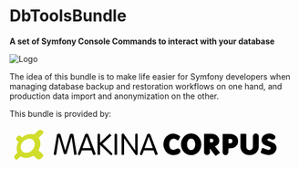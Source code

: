 # DbToolsBundle
**A set of Symfony Console Commands to interact with your database**

![Logo](../images/logo.svg)

The idea of this bundle is to make life easier for Symfony developers when managing
database backup and restoration workflows on one hand, and production data import
and anonymization on the other.

This bundle is provided by:

<a href="https://makina-corpus.com/" target="_blank" title="Makina Corpus">
    <svg style="margin: auto" version="1.1" xmlns="http://www.w3.org/2000/svg" xmlns:xlink="http://www.w3.org/1999/xlink" width="480px" height="62px" viewBox="0 0 480 62" >
      <g>
        <path fill="#D0DD2A" d="M57.4,47.5c-2-1.6-4-3.3-6-4.899c-0.8-0.7-0.9-0.802-0.3-1.7   c1.2-2.102,2-4.3,2.5-6.602C54.4,30.7,54.3,27.2,53.1,23.7c-0.4-1.2-1-2.2-1.6-3.3c-0.2-0.3-0.3-0.6,0-0.9c0.9-1,1.8-2,2.8-2.9   c1.4-1.5,2.9-2.9,4.2-4.4c1.5-1.7,1.1-3.7-0.8-4.8c-0.5-0.4-1.1-0.7-1.7-1c-1.5-0.8-3-0.7-4.4-0.1c-1.2,0.5-2,1.3-2.9,2.3l-5,4.8   c-0.3,0.2-0.4,0.2-0.7,0.2c-0.3,0-0.6-0.1-1-0.1c-12.5-2-19.5,5.3-19.5,5.3c-0.3,0.3-0.6,0.3-0.9,0c-0.9-0.7-1.8-1.3-2.6-2   c-1.4-1.1-2.4-1.3-3.9-0.4c-1,0.6-1.5,1.5-2.2,2.3c-0.4,0.4-0.7,0.9-1,1.3c-0.8,1.3-0.7,2.6,0.4,3.7c0.9,0.9,1.8,1.8,2.8,2.7   c0.4,0.3,0.4,0.6,0.2,1.1c-0.3,0.6-0.6,1.1-0.8,1.7c-2.2,5-2.8,10.099-1,15.4c0.3,0.8,0.1,1.198-0.4,1.8   c-1.4,1.5-2.9,2.898-4.1,4.5c-1.1,1.398-1.1,3.1-0.1,4.6c0.4,0.5,0.8,1,1.2,1.5c1.1,1.299,2.9,1.299,4.1,0.2   c1.3-1.2,2.5-2.5,3.8-3.7c1.5-1.399,1-1.399,2.9-0.399c3.1,1.6,6.4,2.1,9.9,1.8c3.7-0.3,7-1.602,10.2-3.4c0.9-0.5,1-0.5,1.8,0.2   l1.3,1.2c1.3,1.2,2.6,2.398,3.9,3.5c1.8,1.5,4.5,1.6,6.4,0.3c1.3-0.901,2.4-2,3.5-3.1C59.5,51.799,59.5,49.2,57.4,47.5 M39.6,41.4   c-4.7,4.8-12.9,6.6-17.3,1.898C17.8,38.4,19.4,32.101,22.7,27.6c3.3-4.5,11.6-9.3,17.9-4.4C46.6,27.8,44.3,36.5,39.6,41.4"/>
        <path fill="var(--vp-makina-logo-text)" d="M88.6,13.1c0.5,0.5,0.9,1.1,1.2,1.9l7.9,27.3l8-27.3c0.2-0.8,0.6-1.4,1.1-1.9   s1.2-0.7,2.1-0.7c0.9,0,1.6,0.2,2.2,0.7s1,1.2,1.2,2l5.6,33.9l-4.4,0.8L108.9,18l-9,30.3h-4.4L86.6,18l-4.5,30   c-0.1,0.6-0.3,1.1-0.7,1.5C81,49.8,80.5,50,79.8,50c-0.6,0-1.1-0.2-1.5-0.601c-0.4-0.399-0.6-0.899-0.6-1.5v-0.8l5.4-32   c0.2-0.9,0.6-1.5,1.2-2c0.6-0.5,1.4-0.7,2.2-0.7C87.3,12.4,88.1,12.7,88.6,13.1"/>
        <path fill="var(--vp-makina-logo-text)" d="M137.4,13.1c0.5,0.5,0.9,1.2,1.2,2l12.8,33.7l-4.4,1.301l-3.2-8.401h-17   l-2.6,6.901c-0.2,0.398-0.4,0.8-0.8,1.099c-0.4,0.3-0.8,0.401-1.3,0.401c-0.6,0-1.1-0.2-1.5-0.602c-0.4-0.398-0.6-0.898-0.6-1.5   c0-0.398,0.1-0.8,0.3-1.199l11.8-31.6c0.3-0.699,0.6-1.4,1.1-1.9c0.5-0.6,1.1-0.799,2-0.799C136.2,12.4,136.9,12.7,137.4,13.1    M142.5,37.8l-7.2-20.1L128,37.8H142.5z"/>
        <path fill="var(--vp-makina-logo-text)" d="M154.4,14.6c0-0.6,0.2-1.1,0.6-1.5c0.4-0.4,0.9-0.7,1.5-0.7s1.1,0.2,1.6,0.6   c0.4,0.4,0.7,0.9,0.7,1.6v13.8l16.9-15.9l3.2,2.9L163,30.2l16.6,16.2c0.5,0.5,0.8,1.101,0.8,1.7c0,0.601-0.2,1.101-0.6,1.4   c-0.4,0.399-0.9,0.6-1.4,0.6c-0.7,0-1.3-0.3-1.8-0.8L158.8,32v17.6h-4.4V14.6z"/>
        <path fill="var(--vp-makina-logo-text)" d="M184.3,14.7c0-0.6,0.2-1.1,0.7-1.6c0.4-0.4,1-0.7,1.6-0.7   c0.6,0,1.1,0.2,1.5,0.7c0.4,0.4,0.6,1,0.6,1.6v34.9h-4.4V14.7z"/>
        <path fill="var(--vp-makina-logo-text)" d="M196.6,14.6c0-0.6,0.2-1.1,0.7-1.6c0.4-0.4,1-0.7,1.6-0.7c0.8,0,1.4,0.3,1.8,1   L220.5,42V14.6c0-0.6,0.2-1.1,0.6-1.6s0.9-0.7,1.5-0.7s1.2,0.2,1.6,0.7s0.6,1,0.6,1.6v33.3c0,0.601-0.2,1.101-0.6,1.601   c-0.4,0.399-0.9,0.6-1.6,0.6c-0.8,0-1.4-0.3-1.8-1L201,20.4v29.2l-4.4-0.1V14.6z"/>
        <path fill="var(--vp-makina-logo-text)" d="M246.3,13.1c0.5,0.5,0.9,1.2,1.2,2l12.8,33.7l-4.399,1.301l-3.2-8.401h-17   l-2.6,6.901c-0.2,0.398-0.4,0.8-0.801,1.099c-0.399,0.3-0.799,0.401-1.299,0.401c-0.6,0-1.1-0.2-1.5-0.602   c-0.4-0.398-0.6-0.898-0.6-1.5c0-0.398,0.1-0.8,0.3-1.199L241,15.2c0.3-0.699,0.6-1.4,1.1-1.9c0.5-0.6,1.101-0.799,2-0.799   C245.1,12.4,245.9,12.7,246.3,13.1 M251.4,37.8l-7.2-20.1L237,37.8H251.4z"/>
        <path fill="var(--vp-makina-logo-text)" d="M299.4,45.2c-0.5,0.699-1,1.3-1.601,1.8c-0.6,0.6-1.399,1.1-2.2,1.399   c-0.8,0.4-1.699,0.7-2.5,0.9c-0.8,0.2-1.699,0.4-2.6,0.5S288.8,50,288,50c-3.1,0-5.9-0.7-8.4-2s-4.5-3.2-6.1-5.601   c-1.1-1.6-1.9-3.399-2.6-5.3C270.3,35.2,270,33.2,270,31.2c0-2.4,0.4-4.7,1.1-6.8c0.801-2.2,1.801-4.1,3.2-5.8c1.4-1.7,3-3.1,5-4.2   c1.9-1.1,4.101-1.8,6.5-2h1.101c1,0,2,0.1,3.1,0.4c1.1,0.2,2.2,0.6,3.3,1c1.101,0.4,2.101,0.9,3.101,1.4s1.8,1.1,2.5,1.7   c0.199,0.2,0.399,0.4,0.5,0.6c0.1,0.2,0.1,0.5-0.101,0.7l-2.6,5.4c-0.2,0.3-0.601,0.5-1,0.6c-0.4,0.1-0.9,0-1.3-0.2   c-1-0.8-2-1.5-3-2s-2.2-0.8-3.301-0.8c-0.3,0-0.699,0.1-1.199,0.2c-1.101,0.2-2,0.6-2.801,1.2c-0.8,0.6-1.5,1.3-2.1,2.2   s-1,1.8-1.3,2.9c-0.3,1.1-0.4,2.2-0.4,3.4c0,1.299,0.101,2.5,0.4,3.7s0.7,2.2,1.3,3.1c0.6,0.9,1.3,1.601,2.2,2.2   c0.899,0.5,1.899,0.8,3.1,0.8c0.9,0,1.7-0.1,2.5-0.399s1.5-0.601,2.101-0.9c0.5-0.3,1.1-0.5,1.6-0.7c0.5-0.199,1.1-0.3,1.7-0.3   c1.3,0,2.399,0.4,3.3,1.2s1.4,1.9,1.4,3.1C300.1,43.8,299.9,44.5,299.4,45.2"/>
        <path fill="var(--vp-makina-logo-text)" d="M335.2,38.4c-0.9,2.3-2.101,4.3-3.7,6c-1.6,1.699-3.4,3.1-5.6,4.1   c-2.2,1-4.601,1.5-7.2,1.5c-2.601,0-5-0.5-7.2-1.5s-4.1-2.4-5.6-4.1c-1.601-1.7-2.801-3.7-3.7-6c-0.9-2.301-1.3-4.7-1.3-7.201   c0-2.6,0.399-5,1.3-7.3c0.899-2.3,2.1-4.3,3.7-6c1.6-1.7,3.399-3.1,5.6-4.1s4.6-1.5,7.2-1.5c2.6,0,5,0.5,7.2,1.5   c2.199,1,4.1,2.4,5.6,4.1c1.6,1.7,2.8,3.7,3.7,6c0.899,2.3,1.3,4.7,1.3,7.2C336.5,33.7,336.1,36.1,335.2,38.4 M325.4,27.7   c-0.301-1.2-0.7-2.4-1.301-3.3c-0.6-1-1.3-1.8-2.199-2.3c-0.9-0.5-2-0.9-3.301-0.9c-1.199,0-2.3,0.3-3.199,0.9   c-0.9,0.6-1.601,1.4-2.2,2.3c-0.601,1-1,2-1.3,3.2c-0.301,1.2-0.4,2.4-0.4,3.6c0,1.201,0.1,2.4,0.4,3.6c0.3,1.2,0.699,2.3,1.3,3.2   c0.6,1,1.3,1.8,2.2,2.3c0.899,0.601,1.899,0.9,3.199,0.9c1.2,0,2.2-0.3,3.101-0.8c0.899-0.601,1.7-1.301,2.3-2.2   c0.6-0.9,1.1-2,1.4-3.2c0.3-1.2,0.5-2.4,0.5-3.6C325.9,30.2,325.7,28.9,325.4,27.7"/>
        <path fill="var(--vp-makina-logo-text)" d="M362.7,50.799C362.4,50.9,362,51,361.6,51c-0.399,0-0.699-0.201-0.899-0.399   L351.6,38.5v6.7c0,0.7-0.1,1.3-0.399,1.9c-0.3,0.6-0.601,1.1-1.101,1.5c-0.5,0.399-1,0.8-1.6,1c-0.6,0.3-1.3,0.399-2,0.399   s-1.4-0.1-2-0.399c-0.6-0.302-1.2-0.601-1.6-1.101c-0.5-0.399-0.9-1-1.101-1.6c-0.3-0.602-0.399-1.2-0.399-1.9V13.8   c0-0.3,0.199-0.6,0.5-0.8c0.3-0.2,0.699-0.3,1.199-0.2h0.801h1.199h1.5h1.7c0.9,0,1.8-0.1,2.8-0.1h2.4h1.4c0.399,0,0.6,0,0.8,0.1   c1.7,0.3,3.3,0.7,4.8,1.3s2.8,1.4,3.9,2.3c1.1,1,2,2.2,2.6,3.6c0.6,1.4,1,3,1,4.9c0,1.3-0.2,2.5-0.6,3.5c-0.4,1-0.9,2-1.601,2.8   s-1.5,1.5-2.399,2.099c-0.9,0.602-1.9,1-3,1.401l8.5,10.599c0.3,0.302,0.399,0.602,0.399,0.802c0,0.198-0.3,0.5-0.7,0.698   L362.7,50.799z M356.9,22.5c-0.5-0.6-1.101-0.9-1.7-0.9H351.6v6.1h3.801c0.6,0,1.1-0.3,1.6-0.9c0.4-0.6,0.7-1.3,0.7-2.1   S357.4,23.2,356.9,22.5"/>
        <path fill="var(--vp-makina-logo-text)" d="M400.3,30.4c-0.6,1.5-1.5,2.8-2.6,3.9c-1.101,1.101-2.4,1.9-3.9,2.601   c-1.5,0.6-3.1,1-4.8,1.199c-0.4,0.101-1.1,0.101-2.1,0.101h-2.7v0.2V40.8c0,0.9-0.101,1.8-0.101,2.8c-0.1,0.9-0.199,1.801-0.3,2.5   c-0.1,0.801-0.3,1.301-0.6,1.7c-0.4,0.601-0.9,1.101-1.601,1.601c-0.6,0.5-1.5,0.699-2.5,0.699c-0.699,0-1.399-0.1-2-0.399   c-0.6-0.3-1.199-0.601-1.6-1.101c-0.5-0.5-0.8-1-1.1-1.6c-0.301-0.6-0.4-1.2-0.4-1.9V13.9c0-0.3,0.1-0.5,0.4-0.7   c0.3-0.2,0.6-0.3,1-0.3h7.5c1.5,0,3,0.1,4.5,0.2c1.5,0.2,2.899,0.4,4.3,0.7v-0.1c2.3,0.5,4.399,1.7,6.1,3.3   c1.7,1.7,2.7,3.8,3.101,6.3c0.1,0.6,0.199,1.3,0.199,2.1C401.2,27.3,400.9,28.9,400.3,30.4 M390.2,22.8c-0.601-0.7-1.4-1.1-2.2-1.1   h-3.6v7.6h3.6c0.9,0,1.6-0.4,2.2-1.1c0.6-0.7,0.899-1.6,0.899-2.7S390.8,23.5,390.2,22.8"/>
        <path fill="var(--vp-makina-logo-text)" d="M436.2,41.101c-0.8,1.898-1.9,3.5-3.4,4.8c-1.399,1.3-3.2,2.3-5.1,3   c-2,0.7-4.101,1-6.4,1s-4.5-0.401-6.399-1c-2-0.7-3.7-1.7-5.101-3c-1.399-1.3-2.6-2.901-3.399-4.8c-0.801-1.9-1.2-4-1.2-6.5V13.8   c0-0.3,0.1-0.5,0.399-0.7c0.301-0.2,0.7-0.3,1.101-0.3h7.399c0.4,0,0.801,0.1,1,0.3c0.301,0.2,0.4,0.5,0.4,0.7v20.999   c0,2,0.5,3.602,1.6,4.802c1.101,1.198,2.5,1.8,4.2,1.8s3.101-0.602,4.2-1.8c1.1-1.2,1.6-2.802,1.6-4.802V17.3   c0-0.7,0.101-1.3,0.4-1.9s0.6-1.1,1.1-1.6s1-0.8,1.601-1.1c0.6-0.3,1.3-0.4,2-0.4s1.399,0.1,2,0.4c0.6,0.3,1.2,0.6,1.7,1.1   s0.899,1,1.1,1.6c0.3,0.6,0.4,1.2,0.4,1.9v17.3C437.5,37.101,437,39.2,436.2,41.101"/>
        <path fill="var(--vp-makina-logo-text)" d="M460.3,27.4c1.5,0.6,2.8,1.3,4.101,2.1c1.199,0.9,2.199,1.9,3,3.2   c0.8,1.3,1.199,2.9,1.199,4.7c0,1.3-0.199,2.5-0.699,3.7c-0.4,1.198-1,2.3-1.801,3.399c-1.399,1.9-3,3.299-5,4.101   c-2,0.899-4.1,1.3-6.399,1.3c-0.9,0-1.9-0.102-3-0.3c-1.2-0.2-2.3-0.5-3.601-0.802c-1.199-0.299-2.399-0.698-3.5-1.099   c-1.1-0.401-2.1-0.8-2.8-1.2c-0.3-0.1-0.5-0.201-0.7-0.5c-0.199-0.3-0.199-0.5-0.199-0.701c0.1-0.898,0.3-1.599,0.5-2.198   c0.199-0.601,0.399-1.2,0.6-1.802c0.1-0.299,0.1-0.5,0.2-0.698c0.1-0.2,0.1-0.4,0.2-0.5l-0.101,0.1c0.101-0.1,0.101-0.3,0.2-0.5   s0.1-0.401,0.2-0.6c0-0.101,0-0.2,0.1-0.302V39v-0.201c0-0.398,0.2-0.698,0.601-0.898c0.399-0.2,0.899-0.2,1.5-0.102   C445.1,37.9,445.4,38,445.8,38.101c0.4,0.198,0.8,0.3,1.3,0.5c0.5,0.198,0.9,0.399,1.4,0.5c0.5,0.198,0.8,0.3,1.1,0.399   c1,0.4,1.9,0.7,2.801,1c0.899,0.299,1.699,0.4,2.5,0.4c0.399,0,0.8-0.102,1.199-0.3c0.4-0.2,0.7-0.4,1-0.7   c0.301-0.3,0.601-0.602,0.7-1c0.2-0.4,0.3-0.9,0.3-1.3c0-0.302-0.1-0.601-0.3-0.802c-0.2-0.198-0.5-0.5-0.8-0.698   c-0.3-0.2-0.6-0.4-0.9-0.5c-0.3-0.101-0.6-0.302-0.8-0.4v0.099c-0.8-0.398-1.6-0.698-2.399-1C451.6,33.9,450.3,33.4,449.1,32.9   c-1.3-0.5-2.399-1.2-3.399-1.9c-1-0.8-1.8-1.8-2.5-2.9c-0.601-1.2-0.9-2.6-0.9-4.3c0-1.8,0.4-3.5,1.2-4.9   c0.8-1.4,1.8-2.7,3.101-3.6c1.3-1,2.699-1.7,4.3-2.2c1.6-0.5,3.2-0.8,4.899-0.8c0.8,0,1.9,0.1,3.101,0.3s2.399,0.6,3.5,1.1   c1.1,0.5,2.1,1.2,2.899,2c0.8,0.8,1.2,1.8,1.2,3c0,1.2-0.399,2.2-1.3,3c-0.9,0.8-1.9,1.3-3.2,1.3c-0.7,0-1.4-0.1-1.9-0.3   c-0.6-0.2-1.199-0.4-1.699-0.7c-0.601-0.2-1.2-0.5-1.801-0.7C456,21.1,455.4,21,454.7,21c-0.4,0-0.9,0.2-1.4,0.5   c-0.5,0.3-0.7,0.8-0.7,1.5c0,0.4,0.101,0.7,0.301,1c0.199,0.3,0.399,0.5,0.699,0.7c0.301,0.2,0.601,0.4,1,0.5   c0.4,0.1,0.7,0.3,1,0.4c0.2,0.1,0.4,0.2,0.601,0.2l-0.2-0.1h0.2v0.1C457.4,26.4,458.8,26.9,460.3,27.4"/>
      </g>
    </svg>
  </a>
